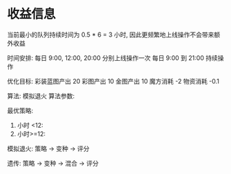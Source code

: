 # 收益信息

当前最小的队列持续时间为 0.5 * 6 = 3 小时, 因此更频繁地上线操作不会带来额外收益

时间安排:
    每日 9:00, 12:00, 20:00 分别上线操作一次
    每日 9:00 到 21:00 持续操作

优化目标:
    彩装蓝图产出 20
    彩图产出 10
    金图产出 10
    魔方消耗 -2
    物资消耗 -0.1

算法: 模拟退火
算法参数: 

最优策略:

1. 小时 <12:
2. 小时>=12:


模拟退火:
策略
-> 变种
-> 评分

遗传:
策略
-> 变种
-> 混合
-> 评分
